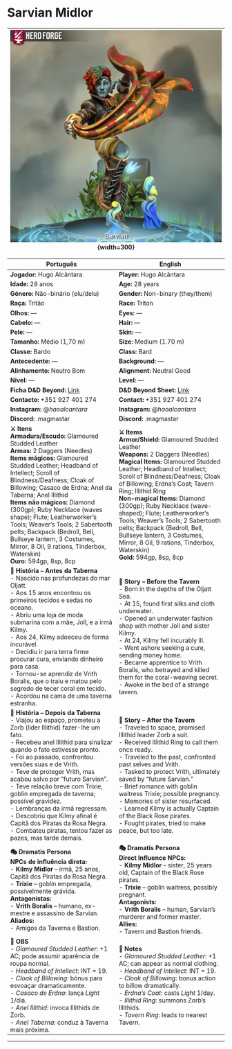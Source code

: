 # Sarvian Midlor

| ![pc_sarvian_midlor](../../../assets/pc/pc_sarvian_midlor.png){width=300} |
| ------------------------ |

| Português                                                                                                                                                                                                                                                                                                                                                                                                                                                                                                                                                                        | English                                                                                                                                                                                                                                                                                                                                                                                                                                                                                                                                          |
| -------------------------------------------------------------------------------------------------------------------------------------------------------------------------------------------------------------------------------------------------------------------------------------------------------------------------------------------------------------------------------------------------------------------------------------------------------------------------------------------------------------------------------------------------------------------------------- | ------------------------------------------------------------------------------------------------------------------------------------------------------------------------------------------------------------------------------------------------------------------------------------------------------------------------------------------------------------------------------------------------------------------------------------------------------------------------------------------------------------------------------------------------ |
| **Jogador:** Hugo Alcântara                                                                                                                                                                                                                                                                                                                                                                                                                                                                                                                                                      | **Player:** Hugo Alcântara                                                                                                                                                                                                                                                                                                                                                                                                                                                                                                                       |
| **Idade:** 28 anos                                                                                                                                                                                                                                                                                                                                                                                                                                                                                                                                                               | **Age:** 28 years                                                                                                                                                                                                                                                                                                                                                                                                                                                                                                                                |
| **Género:** Não-binário (elu/delu)                                                                                                                                                                                                                                                                                                                                                                                                                                                                                                                                               | **Gender:** Non-binary (they/them)                                                                                                                                                                                                                                                                                                                                                                                                                                                                                                               |
| **Raça:** Tritão                                                                                                                                                                                                                                                                                                                                                                                                                                                                                                                                                                 | **Race:** Triton                                                                                                                                                                                                                                                                                                                                                                                                                                                                                                                                 |
| **Olhos:** —                                                                                                                                                                                                                                                                                                                                                                                                                                                                                                                                                                     | **Eyes:** —                                                                                                                                                                                                                                                                                                                                                                                                                                                                                                                                      |
| **Cabelo:** —                                                                                                                                                                                                                                                                                                                                                                                                                                                                                                                                                                    | **Hair:** —                                                                                                                                                                                                                                                                                                                                                                                                                                                                                                                                      |
| **Pele:** —                                                                                                                                                                                                                                                                                                                                                                                                                                                                                                                                                                      | **Skin:** —                                                                                                                                                                                                                                                                                                                                                                                                                                                                                                                                      |
| **Tamanho:** Médio (1,70 m)                                                                                                                                                                                                                                                                                                                                                                                                                                                                                                                                                      | **Size:** Medium (1.70 m)                                                                                                                                                                                                                                                                                                                                                                                                                                                                                                                        |
| **Classe:** Bardo                                                                                                                                                                                                                                                                                                                                                                                                                                                                                                                                                                | **Class:** Bard                                                                                                                                                                                                                                                                                                                                                                                                                                                                                                                                  |
| **Antecedente:** —                                                                                                                                                                                                                                                                                                                                                                                                                                                                                                                                                               | **Background:** —                                                                                                                                                                                                                                                                                                                                                                                                                                                                                                                                |
| **Alinhamento:** Neutro Bom                                                                                                                                                                                                                                                                                                                                                                                                                                                                                                                                                      | **Alignment:** Neutral Good                                                                                                                                                                                                                                                                                                                                                                                                                                                                                                                      |
| **Nível:** —                                                                                                                                                                                                                                                                                                                                                                                                                                                                                                                                                                     | **Level:** —                                                                                                                                                                                                                                                                                                                                                                                                                                                                                                                                     |
| **Ficha D&D Beyond:** [Link](https://www.dndbeyond.com/characters/140181540)                                                                                                                                                                                                                                                                                                                                                                                                                                                                                                     | **D&D Beyond Sheet:** [Link](https://www.dndbeyond.com/characters/140181540)                                                                                                                                                                                                                                                                                                                                                                                                                                                                     |
| **Contacto:** +351 927 401 274                                                                                                                                                                                                                                                                                                                                                                                                                                                                                                                                                   | **Contact:** +351 927 401 274                                                                                                                                                                                                                                                                                                                                                                                                                                                                                                                    |
| **Instagram:** @_haoalcantara_                                                                                                                                                                                                                                                                                                                                                                                                                                                                                                                                                   | **Instagram:** @_haoalcantara_                                                                                                                                                                                                                                                                                                                                                                                                                                                                                                                   |
| **Discord:** .magmastar                                                                                                                                                                                                                                                                                                                                                                                                                                                                                                                                                          | **Discord:** .magmastar                                                                                                                                                                                                                                                                                                                                                                                                                                                                                                                          |
| **⚔️ Itens**<br>**Armadura/Escudo:** Glamoured Studded Leather<br>**Armas:** 2 Daggers (Needles)<br>**Items mágicos:** Glamoured Studded Leather; Headband of Intellect; Scroll of Blindness/Deafness; Cloak of Billowing; Casaco de Erdna; Anel da Taberna; Anel Illithid<br>**Items não mágicos:** Diamond (300gp); Ruby Necklace (waves shape); Flute; Leatherworker’s Tools; Weaver’s Tools; 2 Sabertooth pelts; Backpack (Bedroll, Bell, Bullseye lantern, 3 Costumes, Mirror, 8 Oil, 9 rations, Tinderbox, Waterskin)<br>**Ouro:** 594gp, 8sp, 8cp                         | **⚔️ Items**<br>**Armor/Shield:** Glamoured Studded Leather<br>**Weapons:** 2 Daggers (Needles)<br>**Magical Items:** Glamoured Studded Leather; Headband of Intellect; Scroll of Blindness/Deafness; Cloak of Billowing; Erdna’s Coat; Tavern Ring; Illithid Ring<br>**Non-magical Items:** Diamond (300gp); Ruby Necklace (wave-shaped); Flute; Leatherworker’s Tools; Weaver’s Tools; 2 Sabertooth pelts; Backpack (Bedroll, Bell, Bullseye lantern, 3 Costumes, Mirror, 8 Oil, 9 rations, Tinderbox, Waterskin)<br>**Gold:** 594gp, 8sp, 8cp |
| **📖 História – Antes da Taberna**<br>- Nascido nas profundezas do mar Oljatt.<br>- Aos 15 anos encontrou os primeiros tecidos e sedas no oceano.<br>- Abriu uma loja de moda submarina com a mãe, Joll, e a irmã Kilmy.<br>- Aos 24, Kilmy adoeceu de forma incurável.<br>- Decidiu ir para terra firme procurar cura, enviando dinheiro para casa.<br>- Tornou-se aprendiz de Vrith Boralis, que o traiu e matou pelo segredo de tecer coral em tecido.<br>- Acordou na cama de uma taverna estranha.                                                                          | **📖 Story – Before the Tavern**<br>- Born in the depths of the Oljatt Sea.<br>- At 15, found first silks and cloth underwater.<br>- Opened an underwater fashion shop with mother Joll and sister Kilmy.<br>- At 24, Kilmy fell incurably ill.<br>- Went ashore seeking a cure, sending money home.<br>- Became apprentice to Vrith Boralis, who betrayed and killed them for the coral-weaving secret.<br>- Awoke in the bed of a strange tavern.                                                                                              |
| **📖 História – Depois da Taberna**<br>- Viajou ao espaço, prometeu a Zorb (líder Illithid) fazer-lhe um fato.<br>- Recebeu anel Illithid para sinalizar quando o fato estivesse pronto.<br>- Foi ao passado, confrontou versões suas e de Vrith.<br>- Teve de proteger Vrith, mas acabou salvo por “futuro Sarvian”.<br>- Teve relação breve com Trixie, goblin empregada de taverna; possível gravidez.<br>- Lembranças da irmã regressam.<br>- Descobriu que Kilmy afinal é Capitã dos Piratas da Rosa Negra.<br>- Combateu piratas, tentou fazer as pazes, mas tarde demais. | **📖 Story – After the Tavern**<br>- Traveled to space, promised Illithid leader Zorb a suit.<br>- Received Illithid Ring to call them once ready.<br>- Traveled to the past, confronted past selves and Vrith.<br>- Tasked to protect Vrith, ultimately saved by “future Sarvian.”<br>- Brief romance with goblin waitress Trixie; possible pregnancy.<br>- Memories of sister resurfaced.<br>- Learned Kilmy is actually Captain of the Black Rose pirates.<br>- Fought pirates, tried to make peace, but too late.                            |
| **🎭 Dramatis Persona**<br>**NPCs de influência direta:**<br>- **Kilmy Midlor** – irmã, 25 anos, Capitã dos Piratas da Rosa Negra.<br>- **Trixie** – goblin empregada, possívelmente grávida.<br>**Antagonistas:**<br>- **Vrith Boralis** – humano, ex-mestre e assassino de Sarvian.<br>**Aliados:**<br>- Amigos da Taverna e Bastion.                                                                                                                                                                                                                                          | **🎭 Dramatis Persona**<br>**Direct Influence NPCs:**<br>- **Kilmy Midlor** – sister, 25 years old, Captain of the Black Rose pirates.<br>- **Trixie** – goblin waitress, possibly pregnant.<br>**Antagonists:**<br>- **Vrith Boralis** – human, Sarvian’s murderer and former master.<br>**Allies:**<br>- Tavern and Bastion friends.                                                                                                                                                                                                           |
| **🔮 OBS**<br>- *Glamoured Studded Leather*: +1 AC; pode assumir aparência de roupa normal.<br>- *Headband of Intellect*: INT = 19.<br>- *Cloak of Billowing*: bónus para esvoaçar dramaticamente.<br>- *Casaco de Erdna*: lança *Light* 1/dia.<br>- *Anel Illithid*: invoca Illithids de Zorb.<br>- *Anel Taberna*: conduz à Taverna mais próxima.                                                                                                                                                                                                                              | **🔮 Notes**<br>- *Glamoured Studded Leather*: +1 AC; can appear as normal clothing.<br>- *Headband of Intellect*: INT = 19.<br>- *Cloak of Billowing*: bonus action to billow dramatically.<br>- *Erdna’s Coat*: casts *Light* 1/day.<br>- *Illithid Ring*: summons Zorb’s Illithids.<br>- *Tavern Ring*: leads to nearest Tavern.                                                                                                                                                                                                              |

---



